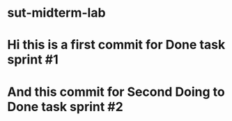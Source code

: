 # sut-midterm-lab

# Hi this is a first commit for Done task sprint #1

# And this commit for Second Doing to Done task sprint #2 